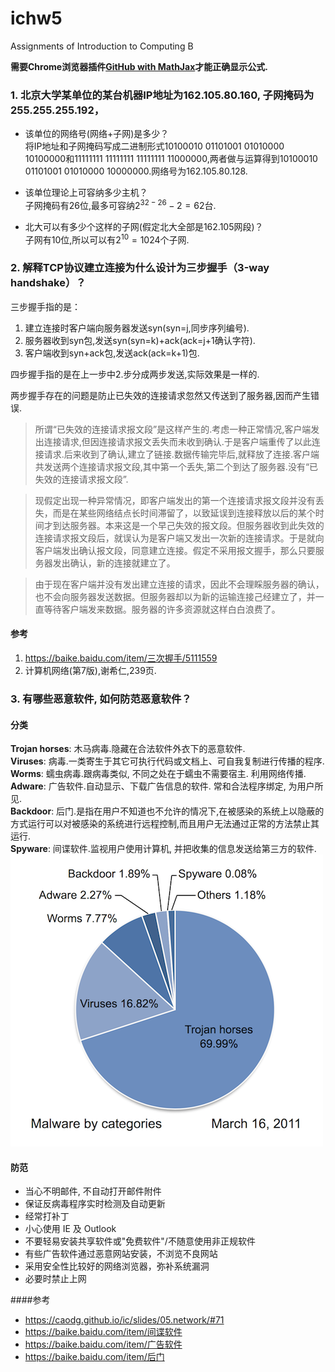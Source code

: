 # ichw5
Assignments of Introduction to Computing B


**需要Chrome浏览器插件[GitHub with MathJax](https://chrome.google.com/webstore/detail/github-with-mathjax/ioemnmodlmafdkllaclgeombjnmnbima)才能正确显示公式.**

### 1. 北京大学某单位的某台机器IP地址为162.105.80.160, 子网掩码为255.255.255.192，
- 该单位的网络号(网络+子网)是多少？  
将IP地址和子网掩码写成二进制形式10100010 01101001 01010000 10100000和11111111 11111111 11111111 11000000,两者做与运算得到10100010 01101001 01010000 10000000.网络号为162.105.80.128.

- 该单位理论上可容纳多少主机？  
子网掩码有26位,最多可容纳$2^{32-26}-2=62$台.

- 北大可以有多少个这样的子网(假定北大全部是162.105网段)？  
子网有10位,所以可以有$2^{10}=1024$个子网.

### 2. 解释TCP协议建立连接为什么设计为三步握手（3-way handshake）？
三步握手指的是：  
1. 建立连接时客户端向服务器发送syn(syn=j,同步序列编号).  
2. 服务器收到syn包,发送syn(syn=k)+ack(ack=j+1确认字符).  
3. 客户端收到syn+ack包,发送ack(ack=k+1)包.  

四步握手指的是在上一步中2.步分成两步发送,实际效果是一样的.  

两步握手存在的问题是防止已失效的连接请求忽然又传送到了服务器,因而产生错误.  

>所谓“已失效的连接请求报文段”是这样产生的.考虑一种正常情况,客户端发出连接请求,但因连接请求报文丢失而未收到确认.于是客户端重传了以此连接请求.后来收到了确认,建立了链接.数据传输完毕后,就释放了连接.客户端共发送两个连接请求报文段,其中第一个丢失,第二个到达了服务器.没有“已失效的连接请求报文段”.

>现假定出现一种异常情况，即客户端发出的第一个连接请求报文段并没有丢失，而是在某些网络结点长时间滞留了，以致延误到连接释放以后的某个时间才到达服务器。本来这是一个早己失效的报文段。但服务器收到此失效的连接请求报文段后，就误认为是客户端又发出一次新的连接请求。于是就向客户端发出确认报文段，同意建立连接。假定不采用报文握手，那么只要服务器发出确认，新的连接就建立了。

>由于现在客户端并没有发出建立连接的请求，因此不会理睬服务器的确认，也不会向服务器发送数据。但服务器却以为新的运输连接己经建立了，并一直等待客户端发来数据。服务器的许多资源就这样白白浪费了。

#### 参考
1. https://baike.baidu.com/item/三次握手/5111559
2. 计算机网络(第7版),谢希仁,239页.  

### 3. 有哪些恶意软件, 如何防范恶意软件？
#### 分类
**Trojan horses**: 木马病毒.隐藏在合法软件外衣下的恶意软件.  
**Viruses**: 病毒.一类寄生于其它可执行代码或文档上、可自我复制进行传播的程序.   
**Worms**: 蠕虫病毒.跟病毒类似, 不同之处在于蠕虫不需要宿主. 利用网络传播.   
**Adware**: 广告软件.自动显示、下载广告信息的软件. 常和合法程序绑定, 为用户所见.  
**Backdoor**: 后门.是指在用户不知道也不允许的情况下,在被感染的系统上以隐蔽的方式运行可以对被感染的系统进行远程控制,而且用户无法通过正常的方法禁止其运行.  
**Spyware**: 间谍软件.监视用户使用计算机, 并把收集的信息发送给第三方的软件.  
![](https://github.com/YichenNie/ichw/blob/master/ichw5_figure_1.2.png)

#### 防范
- 当心不明邮件, 不自动打开邮件附件
- 保证反病毒程序实时检测及自动更新
- 经常打补丁
- 小心使用 IE 及 Outlook
- 不要轻易安装共享软件或"免费软件"/不随意使用非正规软件
- 有些广告软件通过恶意网站安装，不浏览不良网站
- 采用安全性比较好的网络浏览器，弥补系统漏洞
- 必要时禁止上网

####参考
- https://caodg.github.io/ic/slides/05.network/#71
- https://baike.baidu.com/item/间谍软件
- https://baike.baidu.com/item/广告软件
- https://baike.baidu.com/item/后门
